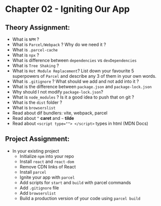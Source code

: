 # Chapter 02 - Igniting Our App

## Theory Assignment:

- What is `NPM` ?
- What is `Parcel/Webpack` ? Why do we need it ?
- What is `.parcel-cache`
- What is `npx` ?
- What is difference between `dependencies` vs `devDependencies`
- What is `Tree Shaking` ?
- What is `Hot Module Replacement`? List down your favourite 5 superpowers of `Parcel` and describe any 3 of them in your
own words.
- What is `.gitignore` ? What should we add and not add into it ?
- What is the difference between `package.json` and `package-lock.json`
- Why should I not modify `package-lock.json`?
- What is `node_modules` ? Is it a good idea to push that on git ?
- What is the `dist` folder ?
- What is `browserslist`
- Read about dif bundlers: vite, webpack, parcel
- Read about `^` **caret** and `~`   **tilde**
- Read about `<script type=""> </script>` types in html (MDN Docs)


## Project Assignment:
- In your existing project
    - Initialize `npm` into your repo
    - Install `react` and `react-dom`
    - Remove CDN links of React
    - Install `parcel`
    - Ignite your app with `parcel`
    - Add scripts for `start` and `build` with parcel commands
    - Add `.gitignore` file
    - Add `browserslist`
    - Build a production version of your code using `parcel build`
